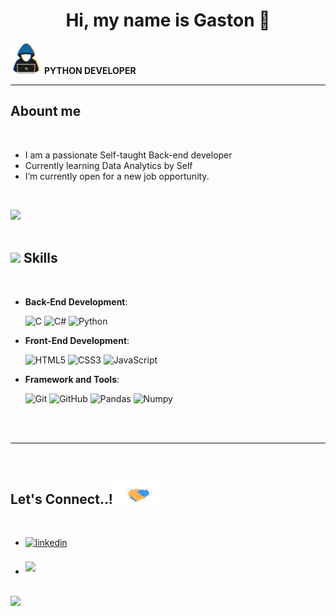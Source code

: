 <h1 align="center">Hi, my name is Gaston 👋</h1>

<picture><img src = "https://github.com/0xAbdulKhalid/0xAbdulKhalid/raw/main/assets/mdImages/about_me.gif" width = 50px></picture> **PYTHON DEVELOPER**

---------------------------------------
<H2>Abount me</H2>
<br>

- I am a passionate Self-taught Back-end developer
- Currently learning Data Analytics by Self
- I’m currently open for a new job opportunity.

<br>

<img src="https://user-images.githubusercontent.com/73097560/115834477-dbab4500-a447-11eb-908a-139a6edaec5c.gif"><br><br>

## <img src="https://media2.giphy.com/media/QssGEmpkyEOhBCb7e1/giphy.gif?cid=ecf05e47a0n3gi1bfqntqmob8g9aid1oyj2wr3ds3mg700bl&rid=giphy.gif" width ="25"><b> Skills</b>
<br>
<p align="center">

- **Back-End Development**:
    
    ![C](https://img.shields.io/badge/-blue?style=for-the-badge&logo=C&logoColor=white)
    ![C#](https://img.shields.io/badge/C%23-blue?style=for-the-badge&logo=C%23&logoColor=white)
    ![Python](https://img.shields.io/badge/Python%20-%2314354C.svg?style=for-the-badge&logo=python&logoColor=white) 
    
- **Front-End Development**:

   ![HTML5](https://img.shields.io/badge/HTML5%20-%23E34F26.svg?style=for-the-badge&logo=html5&logoColor=white)
   ![CSS3](https://img.shields.io/badge/CSS%20-%231572B6.svg?style=for-the-badge&logo=css3&logoColor=white)
   ![JavaScript](https://img.shields.io/badge/JavaScript%20-%23F7DF1E.svg?style=for-the-badge&logo=javascript&logoColor=black)

- **Framework and Tools**:

    ![Git](https://img.shields.io/badge/git-%23F05033.svg?style=for-the-badge&logo=git&logoColor=white)
    ![GitHub](https://img.shields.io/badge/github-%23121011.svg?style=for-the-badge&logo=github&logoColor=white)
    ![Pandas](https://img.shields.io/badge/PANDAS-blue?style=for-the-badge&logo=pandas&logoColor=white)
    ![Numpy](https://img.shields.io/badge/NUMPY-blue?style=for-the-badge&logo=NUMPY&logoColor=white)
    
</p>

<br>
<br>

-----

<br>


## <b> Let's Connect..!</b><img src="https://github.com/0xAbdulKhalid/0xAbdulKhalid/raw/main/assets/mdImages/handshake.gif" width ="80">
<br>
<div align='left'>

<ul>

<li>
<a href="https://www.linkedin.com/in/gaston-cvitanich-bb29b1260/" target="_blank">
<img src="https://img.shields.io/badge/LINKEDIN_PROFILE%3A_GASTON_CVITANICH-%234682B4?style=for-the-badge&logo=LINKEDIN&logoColor=white" alt=linkedin style="margin-bottom: 5px;"/>
</a>
</li>

<br>
<li>
<a href="gcvitanich20@gmail.com" target="_blank">
<img src="https://img.shields.io/badge/GMAIL%3A_GASTON_CVITANICH-%23f44336?style=for-the-badge&logo=gmail&logoColor=white" t=mail style="margin-bottom: 5px;" />
</a>
</li>
	
</ul>
</div>
</div>

<br>
<img src="https://user-images.githubusercontent.com/73097560/115834477-dbab4500-a447-11eb-908a-139a6edaec5c.gif">
<br>
<br>
<br>

<div align='center'>
